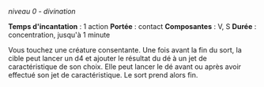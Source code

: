 *niveau 0 - divination*

**Temps d'incantation** : 1 action
**Portée** : contact
**Composantes** : V, S
**Durée** : concentration, jusqu'à 1 minute

Vous touchez une créature consentante. Une fois avant la fin du sort, la cible peut lancer un d4 et ajouter le résultat du dé à un jet de caractéristique de son choix. Elle peut lancer le dé avant ou après avoir effectué son jet de caractéristique. Le sort prend alors fin.
